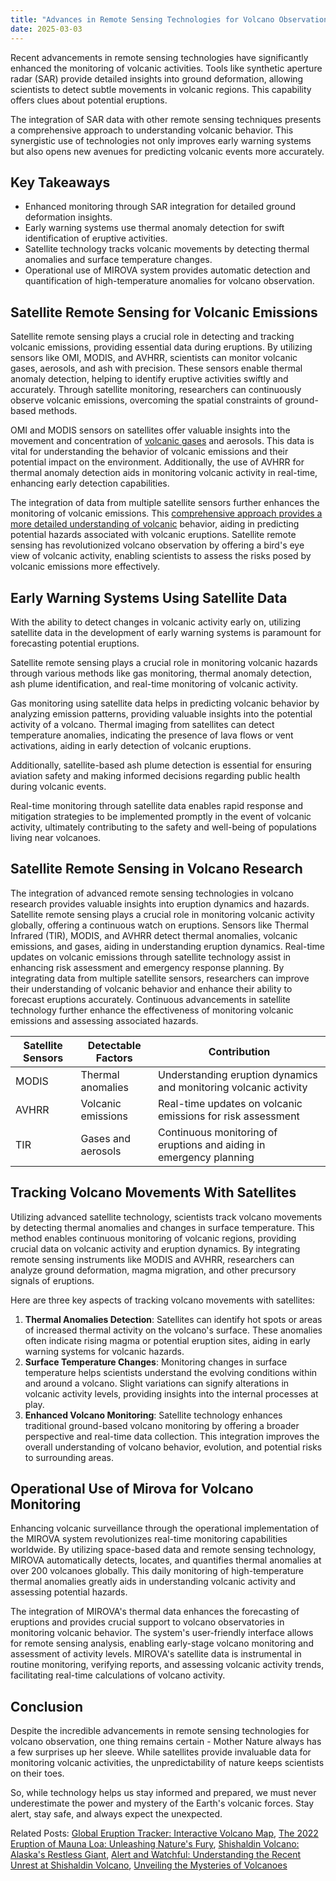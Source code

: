 ```yaml
---
title: "Advances in Remote Sensing Technologies for Volcano Observation"
date: 2025-03-03
---
```


Recent advancements in remote sensing technologies have significantly enhanced the monitoring of volcanic activities. Tools like synthetic aperture radar (SAR) provide detailed insights into ground deformation, allowing scientists to detect subtle movements in volcanic regions. This capability offers clues about potential eruptions.

The integration of SAR data with other remote sensing techniques presents a comprehensive approach to understanding volcanic behavior. This synergistic use of technologies not only improves early warning systems but also opens new avenues for predicting volcanic events more accurately.

## Key Takeaways

- Enhanced monitoring through SAR integration for detailed ground deformation insights.
- Early warning systems use thermal anomaly detection for swift identification of eruptive activities.
- Satellite technology tracks volcanic movements by detecting thermal anomalies and surface temperature changes.
- Operational use of MIROVA system provides automatic detection and quantification of high-temperature anomalies for volcano observation.

## Satellite Remote Sensing for Volcanic Emissions

Satellite remote sensing plays a crucial role in detecting and tracking volcanic emissions, providing essential data during eruptions. By utilizing sensors like OMI, MODIS, and AVHRR, scientists can monitor volcanic gases, aerosols, and ash with precision. These sensors enable thermal anomaly detection, helping to identify eruptive activities swiftly and accurately. Through satellite monitoring, researchers can continuously observe volcanic emissions, overcoming the spatial constraints of ground-based methods.

OMI and MODIS sensors on satellites offer valuable insights into the movement and concentration of [volcanic gases](https://magmamatters.com/the-art-and-science-of-volcano-monitoring/ "The Art and Science of Volcano Monitoring") and aerosols. This data is vital for understanding the behavior of volcanic emissions and their potential impact on the environment. Additionally, the use of AVHRR for thermal anomaly detection aids in monitoring volcanic activity in real-time, enhancing early detection capabilities.

The integration of data from multiple satellite sensors further enhances the monitoring of volcanic emissions. This [comprehensive approach provides a more detailed understanding of volcanic](https://magmamatters.com/understanding-volcanic-formation-a-comprehensive-guide/ "Understanding Volcanic Formation: A Comprehensive Guide") behavior, aiding in predicting potential hazards associated with volcanic eruptions. Satellite remote sensing has revolutionized volcano observation by offering a bird's eye view of volcanic activity, enabling scientists to assess the risks posed by volcanic emissions more effectively.

## Early Warning Systems Using Satellite Data

With the ability to detect changes in volcanic activity early on, utilizing satellite data in the development of early warning systems is paramount for forecasting potential eruptions.

Satellite remote sensing plays a crucial role in monitoring volcanic hazards through various methods like gas monitoring, thermal anomaly detection, ash plume identification, and real-time monitoring of volcanic activity.

Gas monitoring using satellite data helps in predicting volcanic behavior by analyzing emission patterns, providing valuable insights into the potential activity of a volcano. Thermal imaging from satellites can detect temperature anomalies, indicating the presence of lava flows or vent activations, aiding in early detection of volcanic eruptions.

Additionally, satellite-based ash plume detection is essential for ensuring aviation safety and making informed decisions regarding public health during volcanic events.

Real-time monitoring through satellite data enables rapid response and mitigation strategies to be implemented promptly in the event of volcanic activity, ultimately contributing to the safety and well-being of populations living near volcanoes.

## Satellite Remote Sensing in Volcano Research

The integration of advanced remote sensing technologies in volcano research provides valuable insights into eruption dynamics and hazards. Satellite remote sensing plays a crucial role in monitoring volcanic activity globally, offering a continuous watch on eruptions. Sensors like Thermal Infrared (TIR), MODIS, and AVHRR detect thermal anomalies, volcanic emissions, and gases, aiding in understanding eruption dynamics. Real-time updates on volcanic emissions through satellite technology assist in enhancing risk assessment and emergency response planning. By integrating data from multiple satellite sensors, researchers can improve their understanding of volcanic behavior and enhance their ability to forecast eruptions accurately. Continuous advancements in satellite technology further enhance the effectiveness of monitoring volcanic emissions and assessing associated hazards.

| Satellite Sensors | Detectable Factors | Contribution |
| --- | --- | --- |
| MODIS | Thermal anomalies | Understanding eruption dynamics and monitoring volcanic activity |
| AVHRR | Volcanic emissions | Real-time updates on volcanic emissions for risk assessment |
| TIR | Gases and aerosols | Continuous monitoring of eruptions and aiding in emergency planning |

## Tracking Volcano Movements With Satellites

Utilizing advanced satellite technology, scientists track volcano movements by detecting thermal anomalies and changes in surface temperature. This method enables continuous monitoring of volcanic regions, providing crucial data on volcanic activity and eruption dynamics. By integrating remote sensing instruments like MODIS and AVHRR, researchers can analyze ground deformation, magma migration, and other precursory signals of eruptions.

Here are three key aspects of tracking volcano movements with satellites:

1. **Thermal Anomalies Detection**: Satellites can identify hot spots or areas of increased thermal activity on the volcano's surface. These anomalies often indicate rising magma or potential eruption sites, aiding in early warning systems for volcanic hazards.
2. **Surface Temperature Changes**: Monitoring changes in surface temperature helps scientists understand the evolving conditions within and around a volcano. Slight variations can signify alterations in volcanic activity levels, providing insights into the internal processes at play.
3. **Enhanced Volcano Monitoring**: Satellite technology enhances traditional ground-based volcano monitoring by offering a broader perspective and real-time data collection. This integration improves the overall understanding of volcano behavior, evolution, and potential risks to surrounding areas.

## Operational Use of Mirova for Volcano Monitoring

Enhancing volcanic surveillance through the operational implementation of the MIROVA system revolutionizes real-time monitoring capabilities worldwide. By utilizing space-based data and remote sensing technology, MIROVA automatically detects, locates, and quantifies thermal anomalies at over 200 volcanoes globally. This daily monitoring of high-temperature thermal anomalies greatly aids in understanding volcanic activity and assessing potential hazards.

The integration of MIROVA's thermal data enhances the forecasting of eruptions and provides crucial support to volcano observatories in monitoring volcanic behavior. The system's user-friendly interface allows for remote sensing analysis, enabling early-stage volcano monitoring and assessment of activity levels. MIROVA's satellite data is instrumental in routine monitoring, verifying reports, and assessing volcanic activity trends, facilitating real-time calculations of volcano activity.

## Conclusion

Despite the incredible advancements in remote sensing technologies for volcano observation, one thing remains certain - Mother Nature always has a few surprises up her sleeve. While satellites provide invaluable data for monitoring volcanic activities, the unpredictability of nature keeps scientists on their toes.

So, while technology helps us stay informed and prepared, we must never underestimate the power and mystery of the Earth's volcanic forces. Stay alert, stay safe, and always expect the unexpected.

Related Posts: [Global Eruption Tracker: Interactive Volcano Map](https://magmamatters.com/global-eruption-tracker-interactive-volcano-map/), [The 2022 Eruption of Mauna Loa: Unleashing Nature's Fury](https://magmamatters.com/the-2022-eruption-of-mauna-loa-unleashing-natures-fury/), [Shishaldin Volcano: Alaska's Restless Giant](https://magmamatters.com/shishaldin-volcano-alaskas-restless-giant/), [Alert and Watchful: Understanding the Recent Unrest at Shishaldin Volcano](https://magmamatters.com/alert-and-watchful-understanding-the-recent-unrest-at-shishaldin-volcano/), [Unveiling the Mysteries of Volcanoes](https://magmamatters.com/unveiling-the-mysteries-of-volcanoes/)
